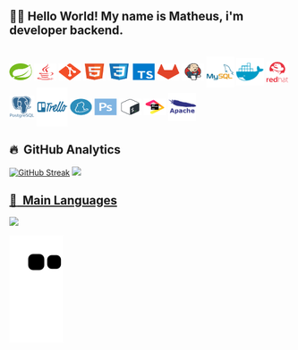 ##  🖖🏻 Hello World! My name is Matheus, i'm developer backend.

<div style="display: inline_block"><br>
  <img align="center" alt="Rafa-React" height="30" width="40" src="https://raw.githubusercontent.com/devicons/devicon/master/icons/spring/spring-original.svg">
  <img align="center" alt="Matheus-Java" height="30" width="40" src="https://raw.githubusercontent.com/devicons/devicon/master/icons/java/java-plain.svg">
  <img align="center" alt="Matheus-CSS" height="30" width="40" src="https://raw.githubusercontent.com/devicons/devicon/master/icons/git/git-original.svg">
  <img align="center" alt="Matheus-HTML" height="30" width="40" src="https://raw.githubusercontent.com/devicons/devicon/master/icons/html5/html5-original.svg">
  <img align="center" alt="Matheus-CSS" height="30" width="40" src="https://raw.githubusercontent.com/devicons/devicon/master/icons/css3/css3-original.svg">
  <img align="center" alt="Matheus-TS" height="30" width="40" src="https://raw.githubusercontent.com/devicons/devicon/master/icons/typescript/typescript-plain.svg">
  <img align="center" alt="Matheus-GL" height="30" width="40" src="https://raw.githubusercontent.com/devicons/devicon/master/icons/gitlab/gitlab-plain.svg">
  <img align="center" alt="Matheus-JK" height="30" width="40" src="https://raw.githubusercontent.com/devicons/devicon/master/icons/jenkins/jenkins-original.svg">
  <img align="center" alt="Matheus-MY" height="55" width="50" src="https://raw.githubusercontent.com/devicons/devicon/master/icons/mysql/mysql-original-wordmark.svg">
  <img align="center" alt="Matheus-DK" height="50" width="50" src="https://raw.githubusercontent.com/devicons/devicon/master/icons/docker/docker-plain.svg">
  <img align="center" alt="Matheus-RH" height="37" width="40" src="https://raw.githubusercontent.com/devicons/devicon/master/icons/redhat/redhat-plain-wordmark.svg">
  <img align="center" alt="Matheus-PGS" height="40" width="45" src="https://raw.githubusercontent.com/devicons/devicon/master/icons/postgresql/postgresql-plain-wordmark.svg">
  <img align="center" alt="Matheus-TL" height="70" width="55" src="https://raw.githubusercontent.com/devicons/devicon/master/icons/trello/trello-plain-wordmark.svg">
  <img align="center" alt="Matheus-YR" height="30" width="40" src="https://raw.githubusercontent.com/devicons/devicon/master/icons/yarn/yarn-original.svg">
  <img align="center" alt="Matheus-PS" height="30" width="40" src="https://raw.githubusercontent.com/devicons/devicon/master/icons/photoshop/photoshop-plain.svg">
  <img align="center" alt="Matheus-BH" height="30" width="40" src="https://raw.githubusercontent.com/devicons/devicon/master/icons/bash/bash-original.svg">
  <img align="center" alt="Matheus-JB" height="30" width="40" src="https://raw.githubusercontent.com/devicons/devicon/master/icons/jetbrains/jetbrains-original.svg">
   <img align="center" alt="Matheus-AP" height="50" width="50" src="https://raw.githubusercontent.com/devicons/devicon/master/icons/apache/apache-plain-wordmark.svg">
</div>

## :fire: &nbsp;GitHub Analytics

[![GitHub Streak](http://github-readme-streak-stats.herokuapp.com?user=MatheusTh1&theme=tokyonigth&date_format=j%20M%5B%20Y%5D)](https://git.io/streak-stats)
<a href="https://github.com/MatheusTh1">
  <img height="195em" src="https://github-readme-stats.vercel.app/api?username=MatheusTh1&show_icons=true&theme=tokyonigth&include_all_commits=true&count_private=true"/>

## :rocket: &nbsp;Main Languages
  <img height="195em" src="https://github-readme-stats.vercel.app/api/top-langs/?username=MatheusTh1&layout=compact&langs_count=7&theme=tokyonigth"/>
 
  ![Snake animation](https://github.com/rafaballerini/rafaballerini/blob/output/github-contribution-grid-snake.svg)
 
</div>
